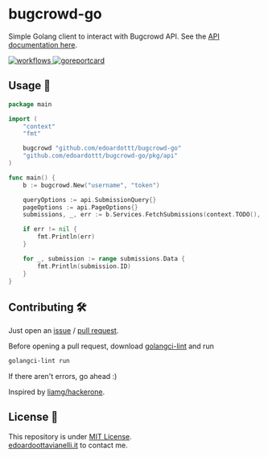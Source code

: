 # bugcrowd-go
Simple Golang client to interact with Bugcrowd API. See the [API documentation here](https://docs.bugcrowd.com/api/2021-10-28/).  

<a href="https://github.com/edoardottt/bugcrowd-go/actions">
    <img src="https://github.com/edoardottt/bugcrowd-go/actions/workflows/go.yml/badge.svg" alt="workflows" />
</a>
<a href="https://goreportcard.com/report/github.com/edoardottt/bugcrowd-go">
    <img src="https://goreportcard.com/badge/github.com/edoardottt/bugcrowd-go" alt="goreportcard" />
</a>

Usage 🚀
-------
```Go
package main

import (
	"context"
	"fmt"

	bugcrowd "github.com/edoardottt/bugcrowd-go"
	"github.com/edoardottt/bugcrowd-go/pkg/api"
)

func main() {
	b := bugcrowd.New("username", "token")

	queryOptions := api.SubmissionQuery{}
	pageOptions := api.PageOptions{}
	submissions, _, err := b.Services.FetchSubmissions(context.TODO(), &queryOptions, &pageOptions)

	if err != nil {
		fmt.Println(err)
	}

	for _, submission := range submissions.Data {
		fmt.Println(submission.ID)
	}
}
```

Contributing 🛠
-------

Just open an [issue](https://github.com/edoardottt/bugcrowd-go/issues) / [pull request](https://github.com/edoardottt/bugcrowd-go/pulls).

Before opening a pull request, download [golangci-lint](https://golangci-lint.run/usage/install/) and run
```bash
golangci-lint run
```
If there aren't errors, go ahead :)

Inspired by [liamg/hackerone](https://github.com/liamg/hackerone).

License 📝
-------

This repository is under [MIT License](https://github.com/edoardottt/bugcrowd-go/blob/main/LICENSE).  
[edoardoottavianelli.it](https://www.edoardoottavianelli.it) to contact me.
